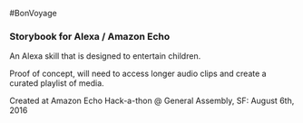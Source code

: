 #BonVoyage

### Storybook for Alexa / Amazon Echo

An Alexa skill that is designed to entertain children.

Proof of concept, will need to access longer audio clips and create a curated playlist of media.

Created at Amazon Echo Hack-a-thon @ General Assembly, SF: August 6th, 2016
